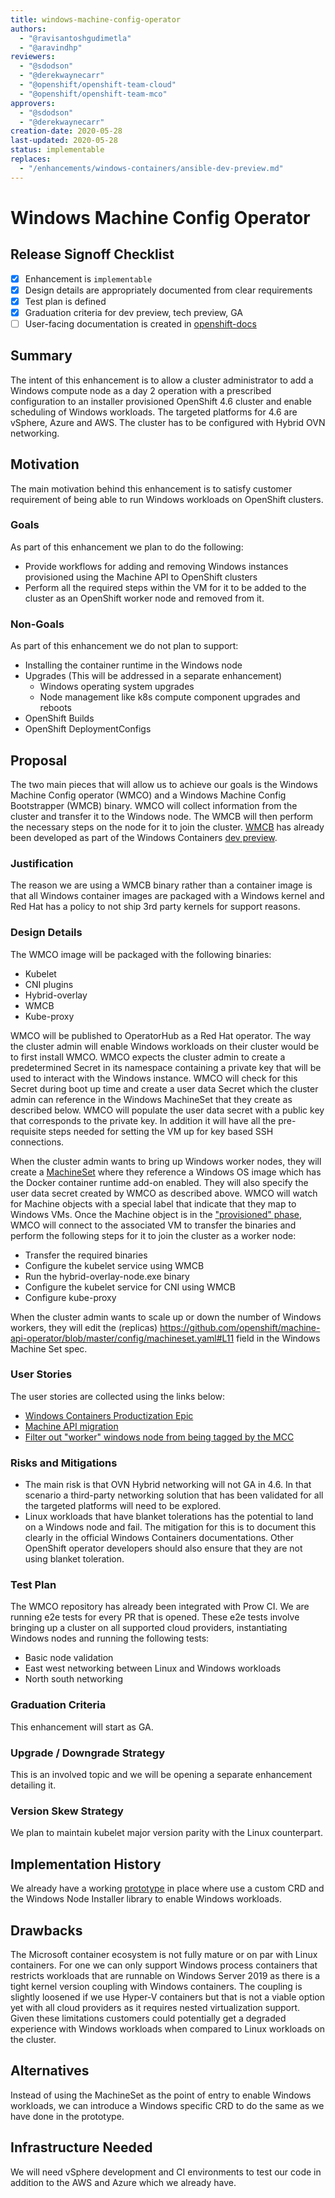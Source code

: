 ```yaml
---
title: windows-machine-config-operator
authors:
  - "@ravisantoshgudimetla"
  - "@aravindhp"
reviewers:
  - "@sdodson"
  - "@derekwaynecarr"
  - "@openshift/openshift-team-cloud"
  - "@openshift/openshift-team-mco"
approvers:
  - "@sdodson"
  - "@derekwaynecarr"
creation-date: 2020-05-28
last-updated: 2020-05-28
status: implementable
replaces:
  - "/enhancements/windows-containers/ansible-dev-preview.md"
---
```


# Windows Machine Config Operator

## Release Signoff Checklist

- [x] Enhancement is `implementable`
- [x] Design details are appropriately documented from clear requirements
- [x] Test plan is defined
- [x] Graduation criteria for dev preview, tech preview, GA
- [ ] User-facing documentation is created in [openshift-docs](https://github.com/openshift/openshift-docs/)

## Summary

The intent of this enhancement is to allow a cluster administrator to add a
Windows compute node as a day 2 operation with a prescribed configuration to an
installer provisioned OpenShift 4.6 cluster and enable scheduling of Windows
workloads. The targeted platforms for 4.6 are vSphere, Azure and AWS. The
cluster has to be configured with Hybrid OVN networking.

## Motivation

The main motivation behind this enhancement is to satisfy customer
requirement of being able to run Windows workloads on OpenShift clusters.

### Goals

As part of this enhancement we plan to do the following:
* Provide workflows for adding and removing Windows instances provisioned using
  the Machine API to OpenShift clusters
* Perform all the required steps within the VM for it to be added to the cluster
  as an OpenShift worker node and removed from it.

### Non-Goals

As part of this enhancement we do not plan to support:
* Installing the container runtime in the Windows node
* Upgrades (This will be addressed in a separate enhancement)
  * Windows operating system upgrades
  * Node management like k8s compute component upgrades and reboots
* OpenShift Builds
* OpenShift DeploymentConfigs

## Proposal

The two main pieces that will allow us to achieve our goals is the Windows
Machine Config operator (WMCO) and a Windows Machine Config Bootstrapper (WMCB)
binary. WMCO will collect information from the cluster and transfer it to the
Windows node. The WMCB will then perform the necessary steps on the node for it
to join the cluster. [WMCB](https://github.com/openshift/windows-machine-config-bootstrapper)
has already been developed as part of the Windows Containers
[dev preview](https://github.com/openshift/windows-machine-config-bootstrapper/blob/master/tools/ansible/docs/ocp-4-4-with-windows-server.md).

### Justification

The reason we are using a WMCB binary rather than a container image is
that all Windows container images are packaged with a Windows kernel and Red Hat
has a policy to not ship 3rd party kernels for support reasons.

### Design Details

The WMCO image will be packaged with the following binaries:
* Kubelet
* CNI plugins
* Hybrid-overlay
* WMCB
* Kube-proxy

WMCO will be published to OperatorHub as a Red Hat operator. The way the cluster
admin will enable Windows workloads on their cluster would be to first install
WMCO. WMCO expects the cluster admin to create a predetermined Secret in its
namespace containing a private key that will be used to interact with the
Windows instance. WMCO will check for this Secret during boot up time and create
a user data Secret which the cluster admin can reference in the Windows
MachineSet that they create as described below. WMCO will populate the user data
secret with a public key that corresponds to the private key. In addition it
will have all the pre-requisite steps needed for setting the VM up for key based
SSH connections.

When the cluster admin wants to bring up Windows worker nodes, they will create
a [MachineSet](https://github.com/openshift/machine-api-operator/blob/master/config/machineset.yaml)
where they reference a Windows OS image which has the Docker container runtime
add-on enabled. They will also specify the user data secret created by WMCO as
described above. WMCO will watch for Machine objects with a special label that
indicate that they map to Windows VMs. Once the Machine object is in the
["provisioned" phase](https://github.com/openshift/enhancements/blob/master/enhancements/machine-api/machine-instance-lifecycle.md),
WMCO will connect to the associated VM to transfer the binaries and perform the
following steps for it to join the cluster as a worker node:
* Transfer the required binaries
* Configure the kubelet service using WMCB
* Run the hybrid-overlay-node.exe binary
* Configure the kubelet service for CNI using WMCB
* Configure kube-proxy

When the cluster admin wants to scale up or down the number of Windows workers,
they will edit the (replicas) https://github.com/openshift/machine-api-operator/blob/master/config/machineset.yaml#L11
field in the Windows Machine Set spec.

### User Stories

The user stories are collected using the links below:
* [Windows Containers Productization Epic](https://issues.redhat.com/browse/WINC-182)
* [Machine API migration](https://issues.redhat.com/issues/?filter=12347681)
* [Filter out "worker" windows node from being tagged by the MCC](https://issues.redhat.com/browse/GRPA-2213)

### Risks and Mitigations

* The main risk is that OVN Hybrid networking will not GA in 4.6. In that
  scenario a third-party networking solution that has been validated for all the
  targeted platforms will need to be explored.
* Linux workloads that have blanket tolerations has the potential to land on a
  Windows node and fail. The mitigation for this is to document this clearly in
  the official Windows Containers documentations. Other OpenShift operator
  developers should also ensure that they are not using blanket toleration.

### Test Plan

The WMCO repository has already been integrated with Prow CI. We are running
e2e tests for every PR that is opened. These e2e tests involve bringing up a
cluster on all supported cloud providers, instantiating Windows nodes and
running the following tests:
* Basic node validation
* East west networking between Linux and Windows workloads
* North south networking

### Graduation Criteria

This enhancement will start as GA.

### Upgrade / Downgrade Strategy

This is an involved topic and we will be opening a separate enhancement
detailing it.

### Version Skew Strategy

We plan to maintain kubelet major version parity with the Linux counterpart.


## Implementation History

We already have a working [prototype](https://github.com/openshift/windows-machine-config-operator)
in place where use a custom CRD and the Windows Node Installer library to enable Windows workloads.

## Drawbacks

The Microsoft container ecosystem is not fully mature or on par with Linux
containers. For one we can only support Windows process containers that
restricts workloads that are runnable on Windows Server 2019 as there is a tight
kernel version coupling with Windows containers. The coupling is slightly
loosened if we use Hyper-V containers but that is not a viable option yet with
all cloud providers as it requires nested virtualization support. Given these
limitations customers could potentially get a degraded experience with Windows
workloads when compared to Linux workloads on the cluster.

## Alternatives

Instead of using the MachineSet as the point of entry to enable Windows
workloads, we can introduce a Windows specific CRD to do the same as we have
done in the prototype.

## Infrastructure Needed

We will need vSphere development and CI environments to test our code in
addition to the AWS and Azure which we already have.
